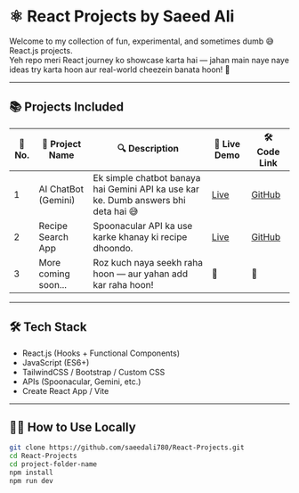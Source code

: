 # ⚛️ React Projects by Saeed Ali

Welcome to my collection of fun, experimental, and sometimes dumb 😅 React.js projects.  
Yeh repo meri React journey ko showcase karta hai — jahan main naye naye ideas try karta hoon aur real-world cheezein banata hoon! 🚀

---

## 📚 Projects Included

| 🔢 No. | 🧠 Project Name       | 🔍 Description                                           | 🔗 Live Demo | 🛠 Code Link |
|------|----------------------|--------------------------------------------------------|--------------|--------------|
| 1    | AI ChatBot (Gemini)  | Ek simple chatbot banaya hai Gemini API ka use kar ke. Dumb answers bhi deta hai 😅 | [Live](https://saeedsgpt.netlify.app/)    | [GitHub](https://github.com/saeedali780/React-Projects/tree/main/Chat-Ai)  |
| 2    | Recipe Search App    | Spoonacular API ka use karke khanay ki recipe dhoondo. | [Live](https://foodiesee.netlify.app/)    | [GitHub](https://github.com/saeedali780/React-Projects/tree/main/Food-App)  |
| 3    | More coming soon...  | Roz kuch naya seekh raha hoon — aur yahan add kar raha hoon! | 🚧          | 🚧           |

---

## 🛠 Tech Stack

- React.js (Hooks + Functional Components)
- JavaScript (ES6+)
- TailwindCSS / Bootstrap / Custom CSS
- APIs (Spoonacular, Gemini, etc.)
- Create React App / Vite

---

## 🧑‍💻 How to Use Locally

```bash
git clone https://github.com/saeedali780/React-Projects.git
cd React-Projects
cd project-folder-name
npm install
npm run dev
